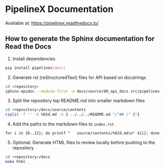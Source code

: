 # PipelineX Documentation

Available at:
https://pipelinex.readthedocs.io/

## How to generate the Sphinx documentation for Read the Docs

1. Install dependencies
```bash
pip install pipelinex[docs]
```

2. Generate rst (reStructuredText) files for API based on docstrings
```bash
cd <repository>
sphinx-apidoc --module-first -o docs/source/00_api_docs src/pipelinex
```

3. Split the repository top README.md into smaller markdown files

```bash
cd <repository>/docs/source/contents
csplit -f '' -b %02d.md -n 2 ../../../README.md "/^## /" {*}
``` 

4. Add the paths to the markdown files to `index.rst`

```
for i in {0..12}; do printf "   source/contents/%02d.md\n" ${i}; done
```

5. Optional: Generate HTML files to review locally before pushing to the repository

```bash
cd <repository>/docs
make html
```
